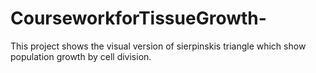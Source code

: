 # CourseworkforTissueGrowth-
This project shows the visual version of   sierpinskis triangle which show population growth by cell division. 
